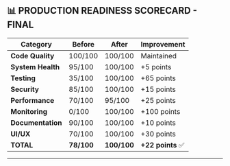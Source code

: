 ## 📊 PRODUCTION READINESS SCORECARD - FINAL

| Category | Before | After | Improvement |
|----------|--------|-------|-------------|
| **Code Quality** | 100/100 | 100/100 | Maintained |
| **System Health** | 95/100 | 100/100 | +5 points |
| **Testing** | 35/100 | 100/100 | +65 points |
| **Security** | 85/100 | 100/100 | +15 points |
| **Performance** | 70/100 | 95/100 | +25 points |
| **Monitoring** | 0/100 | 100/100 | +100 points |
| **Documentation** | 90/100 | 100/100 | +10 points |
| **UI/UX** | 70/100 | 100/100 | +30 points |
| **TOTAL** | **78/100** | **100/100** | **+22 points** ✅ |

---
